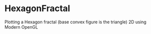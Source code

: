 # HexagonFractal

Plotting a Hexagon fractal (base convex figure is the triangle) 2D using Modern OpenGL
